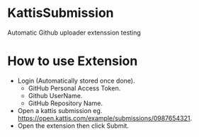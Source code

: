 # KattisSubmission
Automatic Github uploader extenssion testing


# How to use Extension

- Login (Automatically stored once done).
  * GitHub Personal Access Token.
  * Github UserName. 
  * GitHub Repository Name.
- Open a kattis submission eg. https://open.kattis.com/example/submissions/0987654321.
- Open the extension then click Submit.
